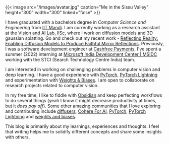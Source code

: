 # 

{{< image src="/images/avatar.jpg" caption="Me in the Sissu Valley" height="300" width="300" linked="false" >}}

I have graduated with a bachelors degree in *Computer Science and Engineering* from [IIT Mandi](https://www.iitmandi.ac.in/). I am currently working as a research assistant at the [Vision and AI Lab, IISc](https://val.cds.iisc.ac.in/), where I work on diffusion models and 3D gaussian splatting. Go and check out my recent work - [Reflecting Reality: Enabling Diffusion Models to Produce Faithful Mirror Reflections](https://reflecting-reality.github.io/). Previously, I was a software development engineer at [Cashfree Payments](https://www.cashfree.com/). I've spent a summer (2022) interning at [Microsoft India Development Center | MSIDC](https://www.microsoft.com/en-in/msidc) working with the STCI (Search Technology Centre India) team.

I am interested in working on challenging problems in computer vision and deep learning. I have a good experience with [PyTorch](https://pytorch.org/), [PyTorch Lightning](https://www.pytorchlightning.ai/index.html) and experimentation with [Weights \& Biases](https://wandb.ai). I am open to collaborate on research projects related to computer vision.

In my free time, I like to fiddle with [Obsidian](https://obsidian.md/) and keep perfecting workflows to do several things (yeah I know it might decrease productivity at times, but it *does pay off*). Some other amazing communities that I love exploring and contributing include [diffusers](https://github.com/huggingface/diffusers), [Cohere For AI](https://cohere.for.ai/), [PyTorch](https://pytorch.org/), [PyTorch Lightning](https://www.pytorchlightning.ai/index.html) and [weights and biases](https://wandb.ai).

This blog is primarily about my learnings, experiences and thoughts. I feel that writing helps me to solidify different concepts and share some insights with others.
